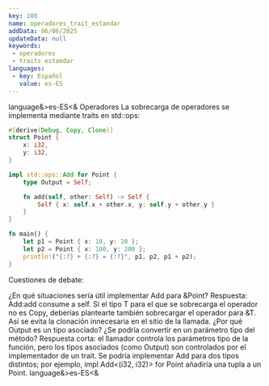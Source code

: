 ```yaml
---
key: 108
name: operadores_trait_estandar
addData: 06/06/2025
updateData: null
keywords: 
 - operadores
 - traits estamdar
languages:
 - key: Español
   value: es-ES
---
```

language&>es-ES<&
Operadores
La sobrecarga de operadores se implementa mediante traits en std::ops:

```rust
#[derive(Debug, Copy, Clone)]
struct Point {
    x: i32,
    y: i32,
}

impl std::ops::Add for Point {
    type Output = Self;

    fn add(self, other: Self) -> Self {
        Self { x: self.x + other.x, y: self.y + other.y }
    }
}

fn main() {
    let p1 = Point { x: 10, y: 20 };
    let p2 = Point { x: 100, y: 200 };
    println!("{:?} + {:?} = {:?}", p1, p2, p1 + p2);
}
```

Cuestiones de debate:

¿En qué situaciones sería útil implementar Add para &Point?
Respuesta: Add:add consume a self. Si el tipo T para el que se sobrecarga el operador no es Copy, deberías plantearte también sobrecargar el operador para &T. Así se evita la clonación innecesaria en el sitio de la llamada.
¿Por qué Output es un tipo asociado? ¿Se podría convertir en un parámetro tipo del método?
Respuesta corta: el llamador controla los parámetros tipo de la función, pero los tipos asociados (como Output) son controlados por el implementador de un trait.
Se podría implementar Add para dos tipos distintos; por ejemplo, impl Add<(i32, i32)> for Point añadiría una tupla a un Point.
language&>es-ES<&